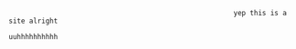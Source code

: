                                                            yep this is a site alright
                                                                    uuhhhhhhhhhh
